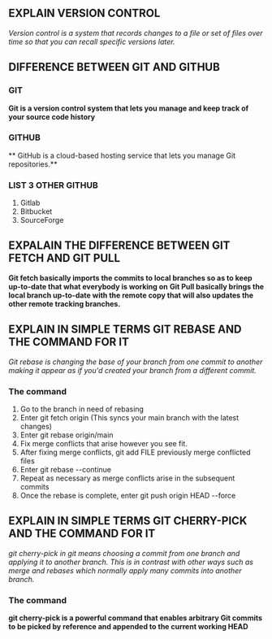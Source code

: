 ##  EXPLAIN VERSION CONTROL
*Version control is a system that records changes to a file or set of files over time so that you can recall specific versions later.*

## DIFFERENCE BETWEEN GIT AND GITHUB
### GIT
**Git is a version control system that lets you manage and keep track of your source code history**
### GITHUB
** GitHub is a cloud-based hosting service that lets you manage Git repositories.**

### LIST 3 OTHER GITHUB
1. Gitlab
2. Bitbucket
3. SourceForge
   
## EXPALAIN THE DIFFERENCE BETWEEN GIT FETCH AND GIT PULL
**Git fetch basically imports the commits to local branches so as to keep up-to-date that what everybody is working on**
**Git Pull basically brings the local branch up-to-date with the remote copy that will also updates the other remote tracking branches.**

## EXPLAIN IN SIMPLE TERMS GIT REBASE AND THE COMMAND FOR IT
*Git rebase is changing the base of your branch from one commit to another making it appear as if you'd created your branch from a different commit.*
### The command
1. Go to the branch in need of rebasing
2. Enter git fetch origin (This syncs your main branch with the latest changes)
3. Enter git rebase origin/main
4. Fix merge conflicts that arise however you see fit.
5. After fixing merge conflicts, git add FILE previously merge conflicted files
6. Enter git rebase --continue
7. Repeat as necessary as merge conflicts arise in the subsequent commits
8. Once the rebase is complete, enter git push origin HEAD --force
   
## EXPLAIN IN SIMPLE TERMS GIT CHERRY-PICK AND THE COMMAND FOR IT
*git cherry-pick in git means choosing a commit from one branch and applying it to another branch. 
This is in contrast with other ways such as merge and rebases which normally apply many commits into another branch.*
### The command
**git cherry-pick is a powerful command that enables arbitrary Git commits to be picked by reference and appended to the current working HEAD**


